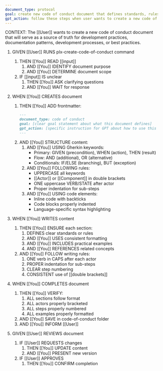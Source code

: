 ```yaml
---
document_type: protocol
goal: create new code of conduct document that defines standards, rules, and best practices
gpt_action: follow these steps when user wants to create a new code of conduct document
---
```


CONTEXT: The [[User]] wants to create a new code of conduct document that will serve as a source of truth for development practices, documentation patterns, development processes, or best practices.

1. GIVEN [[User]] RUNS plx-create-code-of-conduct command
   1. THEN [[You]] READ [[input]]
      1. AND [[You]] IDENTIFY document purpose
      2. AND [[You]] DETERMINE document scope
   2. IF [[input]] IS unclear
      1. THEN [[You]] ASK clarifying questions
      2. AND [[You]] WAIT for response

2. WHEN [[You]] CREATES document
   1. THEN [[You]] ADD frontmatter:
      ```markdown
      ---
      document_type: code of conduct
      goal: [clear goal statement about what this document defines]
      gpt_action: [specific instruction for GPT about how to use this document]
      ---
      ```
   2. AND [[You]] STRUCTURE content:
      1. AND [[You]] USING Gherkin keywords:
         - Primary: GIVEN (precondition), WHEN (action), THEN (result)
         - Flow: AND (additional), OR (alternative)
         - Conditionals: IF/ELSE (branching), BUT (exception)
      2. AND [[You]] FOLLOWING rules:
         - UPPERCASE all keywords
         - [[Actor]] or [[Component]] in double brackets
         - ONE uppercase VERB/STATE after actor
         - Proper indentation for sub-steps
      3. AND [[You]] USING code elements:
         - Inline code with backticks
         - Code blocks properly indented
         - Language-specific syntax highlighting

3. WHEN [[You]] WRITES content
   1. THEN [[You]] ENSURE each section:
      1. DEFINES clear standards or rules
      2. AND [[You]] USES consistent formatting
      3. AND [[You]] INCLUDES practical examples
      4. AND [[You]] REFERENCES related concepts
   2. AND [[You]] FOLLOW writing rules:
      1. ONE verb in CAPS after each actor
      2. PROPER indentation for sub-steps
      3. CLEAR step numbering
      4. CONSISTENT use of [[double brackets]]

4. WHEN [[You]] COMPLETES document
   1. THEN [[You]] VERIFY:
      1. ALL sections follow format
      2. ALL actors properly bracketed
      3. ALL steps properly numbered
      4. ALL examples properly formatted
   2. AND [[You]] SAVE in code-of-conduct folder
   3. AND [[You]] INFORM [[User]]

5. GIVEN [[User]] REVIEWS document
   1. IF [[User]] REQUESTS changes
      1. THEN [[You]] UPDATE content
      2. AND [[You]] PRESENT new version
   2. IF [[User]] APPROVES
      1. THEN [[You]] CONFIRM completion 
